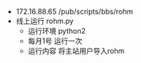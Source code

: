 * 172.16.88.65 /pub/scripts/bbs/rohm
* 线上运行 rohm.py
    * 运行环境 python2
    * 每月1号 运行一次
    * 运行内容 将主站用户导入rohm
